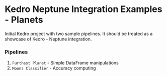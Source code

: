 # Kedro Neptune Integration Examples - Planets

Initial Kedro project with two sample pipelines. It should be treated as a showcase of Kedro - Neptune integration.

### Pipelines
1. `Furthest Planet` - Simple DataFrame manipulations
2. `Moons Classifier` - Accuracy computing

